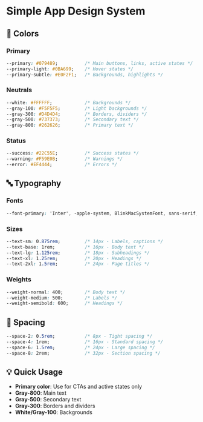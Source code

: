 # Simple App Design System

## 🎨 Colors

### Primary
```css
--primary: #079489;          /* Main buttons, links, active states */
--primary-light: #0BA699;    /* Hover states */
--primary-subtle: #E0F2F1;   /* Backgrounds, highlights */
```

### Neutrals
```css
--white: #FFFFFF;            /* Backgrounds */
--gray-100: #F5F5F5;         /* Light backgrounds */
--gray-300: #D4D4D4;         /* Borders, dividers */
--gray-500: #737373;         /* Secondary text */
--gray-800: #262626;         /* Primary text */
```

### Status
```css
--success: #22C55E;          /* Success states */
--warning: #F59E0B;          /* Warnings */
--error: #EF4444;            /* Errors */
```

## 🔤 Typography

### Fonts
```css
--font-primary: 'Inter', -apple-system, BlinkMacSystemFont, sans-serif;
```

### Sizes
```css
--text-sm: 0.875rem;         /* 14px - Labels, captions */
--text-base: 1rem;           /* 16px - Body text */
--text-lg: 1.125rem;         /* 18px - Subheadings */
--text-xl: 1.25rem;          /* 20px - Headings */
--text-2xl: 1.5rem;          /* 24px - Page titles */
```

### Weights
```css
--weight-normal: 400;        /* Body text */
--weight-medium: 500;        /* Labels */
--weight-semibold: 600;      /* Headings */
```

## 📐 Spacing
```css
--space-2: 0.5rem;           /* 8px - Tight spacing */
--space-4: 1rem;             /* 16px - Standard spacing */
--space-6: 1.5rem;           /* 24px - Large spacing */
--space-8: 2rem;             /* 32px - Section spacing */
```

## 💡 Quick Usage
- **Primary color**: Use for CTAs and active states only
- **Gray-800**: Main text
- **Gray-500**: Secondary text
- **Gray-300**: Borders and dividers
- **White/Gray-100**: Backgrounds